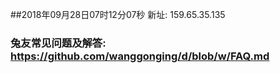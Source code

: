 ##2018年09月28日07时12分07秒 新址: 159.65.35.135
### 兔友常见问题及解答: https://github.com/wanggonging/d/blob/w/FAQ.md
